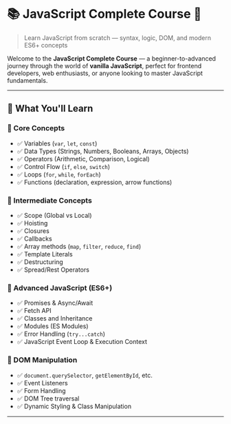 # 📚 JavaScript Complete Course 🚀  
> Learn JavaScript from scratch — syntax, logic, DOM, and modern ES6+ concepts

Welcome to the **JavaScript Complete Course** — a beginner-to-advanced journey through the world of **vanilla JavaScript**, perfect for frontend developers, web enthusiasts, or anyone looking to master JavaScript fundamentals.

---

## 🧠 What You'll Learn

### 🔹 Core Concepts
- ✅ Variables (`var`, `let`, `const`)
- ✅ Data Types (Strings, Numbers, Booleans, Arrays, Objects)
- ✅ Operators (Arithmetic, Comparison, Logical)
- ✅ Control Flow (`if`, `else`, `switch`)
- ✅ Loops (`for`, `while`, `forEach`)
- ✅ Functions (declaration, expression, arrow functions)

### 🔹 Intermediate Concepts
- ✅ Scope (Global vs Local)
- ✅ Hoisting
- ✅ Closures
- ✅ Callbacks
- ✅ Array methods (`map`, `filter`, `reduce`, `find`)
- ✅ Template Literals
- ✅ Destructuring
- ✅ Spread/Rest Operators

### 🔹 Advanced JavaScript (ES6+)
- ✅ Promises & Async/Await
- ✅ Fetch API
- ✅ Classes and Inheritance
- ✅ Modules (ES Modules)
- ✅ Error Handling (`try...catch`)
- ✅ JavaScript Event Loop & Execution Context

### 🔹 DOM Manipulation
- ✅ `document.querySelector`, `getElementById`, etc.
- ✅ Event Listeners
- ✅ Form Handling
- ✅ DOM Tree traversal
- ✅ Dynamic Styling & Class Manipulation

---


